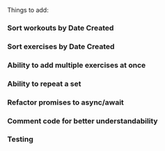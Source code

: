 Things to add:

### Sort workouts by Date Created

### Sort exercises by Date Created

### Ability to add multiple exercises at once

### Ability to repeat a set

### Refactor promises to async/await

### Comment code for better understandability

### Testing
